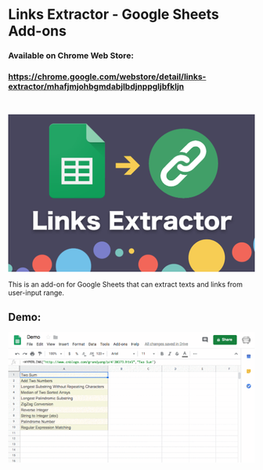 # Links Extractor - Google Sheets Add-ons 

### Available on Chrome Web Store: 
### https://chrome.google.com/webstore/detail/links-extractor/mhafjmjohbgmdabjlbdjnppgljbfkljn

<br>

![Cover](cover.png)

This is an add-on for Google Sheets that can extract texts and links from user-input range.

## Demo:
![Demo](Demo.gif)